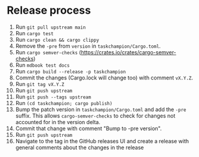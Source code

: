 # Release process

1. Run `git pull upstream main`
1. Run `cargo test`
1. Run `cargo clean && cargo clippy`
1. Remove the `-pre` from `version` in `taskchampion/Cargo.toml`.
1. Run `cargo semver-checks` (https://crates.io/crates/cargo-semver-checks)
1. Run `mdbook test docs`
1. Run `cargo build --release -p taskchampion`
1. Commit the changes (Cargo.lock will change too) with comment `vX.Y.Z`.
1. Run `git tag vX.Y.Z`
1. Run `git push upstream`
1. Run `git push --tags upstream`
1. Run `(cd taskchampion; cargo publish)`
1. Bump the patch version in `taskchampion/Cargo.toml` and add the `-pre` suffix. This allows `cargo-semver-checks` to check for changes not accounted for in the version delta.
1. Commit that change with comment "Bump to -pre version".
1. Run `git push upstream`
1. Navigate to the tag in the GitHub releases UI and create a release with general comments about the changes in the release
